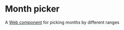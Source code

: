 # Month picker

A [Web component](https://www.webcomponents.org/) for picking months by different ranges
